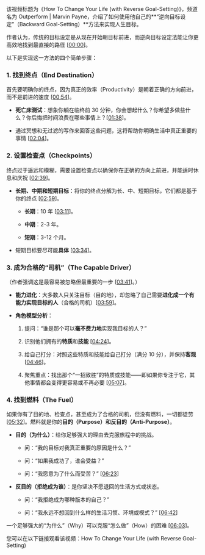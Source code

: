 该视频标题为《How To Change Your Life (with Reverse Goal-Setting)》，频道名为 Outperform | Marvin Payne，介绍了如何使用他自己的**“逆向目标设定”（Backward Goal-Setting）**方法来实现人生目标。

作者认为，传统的目标设定是从现在开始朝目标前进，而逆向目标设定法能让你更高效地找到最直接的路径 [[00:00](http://www.youtube.com/watch?v=pNCMFHc7iak&t=0)]。

以下是实现这一方法的四个简单步骤：

### 1. 找到终点（End Destination）

首先要明确你的终点，因为真正的效率（Productivity）是朝着正确的方向前进，而不是前进的速度 [[00:54](http://www.youtube.com/watch?v=pNCMFHc7iak&t=54)]。

- **死亡床测试**：想象你躺在临终前 30 分钟，你会想起什么？你希望多做些什么？你后悔把时间浪费在哪些事情上？[[01:38](http://www.youtube.com/watch?v=pNCMFHc7iak&t=98)]。
    
- 通过冥想和无过滤的写作来回答这些问题，这将帮助你明确生活中真正重要的事情 [[02:04](http://www.youtube.com/watch?v=pNCMFHc7iak&t=124)]。
    

### 2. 设置检查点（Checkpoints）

终点过于遥远和模糊，需要设置检查点以确保你在正确的方向上前进，并能适时休息和庆祝 [[02:39](http://www.youtube.com/watch?v=pNCMFHc7iak&t=159)]。

- **长期、中期和短期目标**：将你的终点分解为长、中、短期目标，它们都是基于你的终点 [[02:59](http://www.youtube.com/watch?v=pNCMFHc7iak&t=179)]。
    
    - **长期**：10 年 [[03:11](http://www.youtube.com/watch?v=pNCMFHc7iak&t=191)]。
        
    - **中期**：2-3 年。
        
    - **短期**：3-12 个月。
        
- 短期目标要尽可能**具体** [[03:34](http://www.youtube.com/watch?v=pNCMFHc7iak&t=214)]。
    

### 3. 成为合格的“司机”（The Capable Driver）

（作者强调这是最容易被忽略但最重要的一步 [[03:41](http://www.youtube.com/watch?v=pNCMFHc7iak&t=221)]。）

- **能力进化**：大多数人只关注目标（目的地），却忽略了自己需要**进化成一个有能力实现目标的人**（合格的司机）[[03:59](http://www.youtube.com/watch?v=pNCMFHc7iak&t=239)]。
    
- **角色模型分析**：
    
    1. 提问：“谁是那个可以**毫不费力地**实现我目标的人？”
        
    2. 识别他们拥有的**特质**和**技能** [[04:24](http://www.youtube.com/watch?v=pNCMFHc7iak&t=264)]。
        
    3. 给自己打分：对照这些特质和技能给自己打分（满分 10 分），并保持**客观** [[04:46](http://www.youtube.com/watch?v=pNCMFHc7iak&t=286)]。
        
    4. 聚焦重点：找出那个“一招致胜”的特质或技能——即如果你专注于它，其他事情都会变得更容易或不再必要 [[05:07](http://www.youtube.com/watch?v=pNCMFHc7iak&t=307)]。
        

### 4. 找到燃料（The Fuel）

如果你有了目的地、检查点，甚至成为了合格的司机，但没有燃料，一切都徒劳 [[05:32](http://www.youtube.com/watch?v=pNCMFHc7iak&t=332)]。燃料就是你的**目的（Purpose）**和**反目的（Anti-Purpose）**。

- **目的（为什么）**：给你足够强大的理由去克服旅程中的挑战。
    
    - 问：“我的目标对我真正重要的原因是什么？”
        
    - 问：“如果我成功了，谁会受益？”
        
    - 问：“我愿意为了什么而受苦？” [[06:23](http://www.youtube.com/watch?v=pNCMFHc7iak&t=383)]
        
- **反目的（拒绝成为谁）**：是你坚决不愿退回的生活方式或状态。
    
    - 问：“我拒绝成为哪种版本的自己？”
        
    - 问：“我永远不想回到什么样的生活习惯、环境或模式？” [[06:42](http://www.youtube.com/watch?v=pNCMFHc7iak&t=402)]
        

一个足够强大的“为什么”（Why）可以克服“怎么做”（How）的困难 [[06:03](http://www.youtube.com/watch?v=pNCMFHc7iak&t=363)]。

您可以在以下链接观看该视频：How To Change Your Life (with Reverse Goal-Setting)